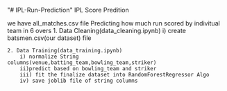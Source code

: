 "# IPL-Run-Prediction" 
IPL Score Predition

we have all_matches.csv file 
    Predicting how much run scored by indivitual team in 6 overs 
    1. Data Cleaning(data_cleaning.ipynb)
        i) create batsmen.csv(our dataset) file
    
    2. Data Training(data_training.ipynb)
        i) normalize String columns(venue,batting_team,bowling_team,striker)
        ii)predict based on bowling_team and striker
        iii) fit the finalize dataset into RandomForestRegressor Algo
        iv) save joblib file of string columns